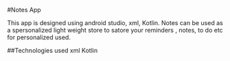 #Notes App

This app is designed using android studio, xml, Kotlin. Notes can be used as a spersonalized light weight store to satore your reminders , notes, to do etc for personalized used.

##Technologies used
xml
Kotlin
